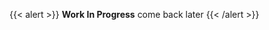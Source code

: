 <!-- Import the component -->
<script type="module" src="https://ajax.googleapis.com/ajax/libs/model-viewer/3.5.0/model-viewer.min.js"></script>
<!-- Use it like any other HTML element -->
<model-viewer alt="UOttawa AERO's previous aircraft design" src="plane.glb" ar environment-image="metro.hdr" poster="poster.webp" shadow-intensity="1" camera-controls disable-pan touch-action="pan-y" camera-orbit="-1125deg 72.1deg 2.02m" field-of-view="30deg" style="position: fixed; bottom: -1; right: 0; width: 100%; height: 100%; z-index: 0;"></model-viewer>
{{< alert >}}
**Work In Progress** come back later
{{< /alert >}}
